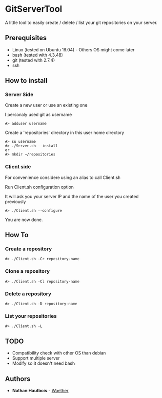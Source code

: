 # GitServerTool
A little tool to easily create / delete / list your git repositories on your server.

## Prerequisites

* Linux (tested on Ubuntu 16.04) - Others OS might come later
* bash (tested with 4.3.48)
* git (tested with 2.7.4)
* ssh

## How to install

### Server Side

Create a new user or use an existing one

I personaly used git as username

```
#> adduser username
```

Create a 'repositories' directory in this user home directory

```
#> su username
#> ./Server.sh --install
or
#> mkdir ~/repositories
```

### Client side

For convenience considere using an alias to call Client.sh

Run Client.sh configuration option

It will ask you your server IP and the name of the user you created previously

```
#> ./Client.sh --configure
```

You are now done.

## How To

### Create a repository

```
#> ./Client.sh -Cr repository-name
```

### Clone a repository

```
#> ./Client.sh -Cl repository-name
```

### Delete a repository

```
#> ./Client.sh -D repository-name
```

### List your repositories

```
#> ./Client.sh -L
```

## TODO
* Compatibility check with other OS than debian
* Support multiple server
* Modify so it doesn't need bash

## Authors

* **Nathan Hautbois** - [Waether](https://github.com/Waether)
